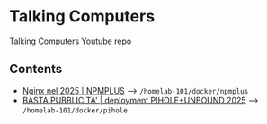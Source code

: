 # Talking Computers

Talking Computers Youtube repo

## Contents

- [Nginx nel 2025 | NPMPLUS](https://youtu.be/RQScl14TpBk) --> `/homelab-101/docker/npmplus`
- [BASTA PUBBLICITA' | deployment PIHOLE+UNBOUND 2025]() --> `/homelab-101/docker/pihole`
